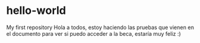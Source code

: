 # hello-world
My first repository
Hola a todos, estoy haciendo las pruebas que vienen en el documento para ver si puedo acceder a la beca, estaría muy feliz :)
